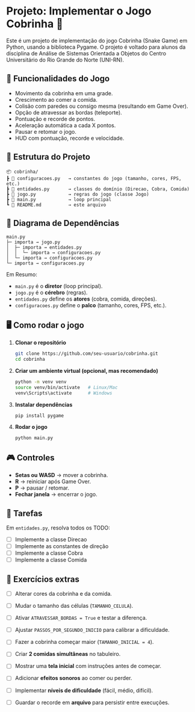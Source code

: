 # Projeto: Implementar o Jogo Cobrinha 🐍

Este é um projeto de implementação do jogo Cobrinha (Snake Game) em Python, usando a biblioteca Pygame.
O projeto é voltado para alunos da disciplina de Análise de Sistemas Orientada a Objetos do Centro Universitário do Rio Grande do Norte (UNI-RN). 

## 🚀 Funcionalidades do Jogo

- Movimento da cobrinha em uma grade.
- Crescimento ao comer a comida.
- Colisão com paredes ou consigo mesma (resultando em Game Over).
- Opção de atravessar as bordas (teleporte).
- Pontuação e recorde de pontos.
- Aceleração automática a cada X pontos.
- Pausar e retomar o jogo.
- HUD com pontuação, recorde e velocidade.

## 📂 Estrutura do Projeto

```
📦 cobrinha/
┣ 📄 configuracoes.py   → constantes do jogo (tamanho, cores, FPS, etc.)
┣ 📄 entidades.py       → classes do domínio (Direcao, Cobra, Comida)
┣ 📄 jogo.py            → regras do jogo (classe Jogo)
┣ 📄 main.py            → loop principal
┗ 📄 README.md          → este arquivo
```

## 🔗 Diagrama de Dependências

```text
main.py
├─ importa → jogo.py
│  ├─ importa → entidades.py
│  │  └─ importa → configuracoes.py
│  └─ importa → configuracoes.py
└─ importa → configuracoes.py
```


Em Resumo:

* `main.py` é o **diretor** (loop principal).
* `jogo.py` é o **cérebro** (regras).
* `entidades.py` define os **atores** (cobra, comida, direções).
* `configuracoes.py` define o **palco** (tamanho, cores, FPS, etc.).


## 🖥️ Como rodar o jogo

1. **Clonar o repositório**

   ```bash
   git clone https://github.com/seu-usuario/cobrinha.git
   cd cobrinha
   ```

2. **Criar um ambiente virtual (opcional, mas recomendado)**

   ```bash
   python -m venv venv
   source venv/bin/activate   # Linux/Mac
   venv\Scripts\activate      # Windows
   ```

3. **Instalar dependências**

   ```bash
   pip install pygame
   ```

4. **Rodar o jogo**

   ```bash
   python main.py
   ```


## 🎮 Controles

* **Setas ou WASD** → mover a cobrinha.
* **R** → reiniciar após Game Over.
* **P** → pausar / retomar.
* **Fechar janela** → encerrar o jogo.


## 📝 Tarefas

Em `entidades.py`, resolva todos os TODO:
* [ ] Implemente a classe Direcao
* [ ] Implemente as constantes de direção 
* [ ] Implemente a classe Cobra
* [ ] Implemente a classe Comida

## 📝 Exercícios extras

* [ ] Alterar cores da cobrinha e da comida.
* [ ] Mudar o tamanho das células (`TAMANHO_CELULA`).
* [ ] Ativar `ATRAVESSAR_BORDAS = True` e testar a diferença.
* [ ] Ajustar `PASSOS_POR_SEGUNDO_INICIO` para calibrar a dificuldade.
* [ ] Fazer a cobrinha começar maior (`TAMANHO_INICIAL = 4`).
* [ ] Criar **2 comidas simultâneas** no tabuleiro.
* [ ] Mostrar uma **tela inicial** com instruções antes de começar.
* [ ] Adicionar **efeitos sonoros** ao comer ou perder.
* [ ] Implementar **níveis de dificuldade** (fácil, médio, difícil).
* [ ] Guardar o recorde em **arquivo** para persistir entre execuções.




